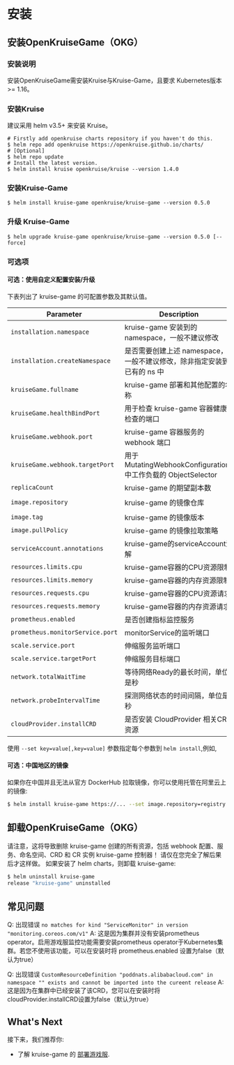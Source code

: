 # 安装

## 安装OpenKruiseGame（OKG）

### 安装说明

安装OpenKruiseGame需安装Kruise与Kruise-Game，且要求 Kubernetes版本 >= 1.16。

### 安装Kruise

建议采用 helm v3.5+ 来安装 Kruise。

```shell
# Firstly add openkruise charts repository if you haven't do this.
$ helm repo add openkruise https://openkruise.github.io/charts/
# [Optional]
$ helm repo update
# Install the latest version.
$ helm install kruise openkruise/kruise --version 1.4.0
```

### 安装Kruise-Game

```shell
$ helm install kruise-game openkruise/kruise-game --version 0.5.0
```

### 升级 Kruise-Game

```shell
$ helm upgrade kruise-game openkruise/kruise-game --version 0.5.0 [--force]
```

### 可选项

#### 可选：使用自定义配置安装/升级

下表列出了 kruise-game 的可配置参数及其默认值。

| Parameter                          | Description                                            | Default                          |
|------------------------------------|--------------------------------------------------------|----------------------------------|
| `installation.namespace`           | kruise-game 安装到的 namespace，一般不建议修改                     | `kruise-game-system`             |
| `installation.createNamespace`     | 是否需要创建上述 namespace，一般不建议修改，除非指定安装到已有的 ns 中             | `true`                           |
| `kruiseGame.fullname`              | kruise-game 部署和其他配置的名称                                 | `kruise-game-controller-manager` |
| `kruiseGame.healthBindPort`        | 用于检查 kruise-game 容器健康检查的端口                             | `8082`                           |
| `kruiseGame.webhook.port`          | kruise-game 容器服务的 webhook 端口                           | `443`                            |
| `kruiseGame.webhook.targetPort`    | 用于 MutatingWebhookConfigurations 中工作负载的 ObjectSelector | `9876`                           |
| `replicaCount`                     | kruise-game 的期望副本数                                     | `1`                              |
| `image.repository`                 | kruise-game 的镜像仓库                                      | `openkruise/kruise-game-manager` |
| `image.tag`                        | kruise-game 的镜像版本                                      | `v0.5.0`                         |
| `image.pullPolicy`                 | kruise-game 的镜像拉取策略                                    | `Always`                         |
| `serviceAccount.annotations`       | kruise-game的serviceAccount注解                           | ` `                              |
| `resources.limits.cpu`             | kruise-game容器的CPU资源限制                                  | `500m`                           |
| `resources.limits.memory`          | kruise-game容器的内存资源限制                                   | `1Gi`                            |
| `resources.requests.cpu`           | kruise-game容器的CPU资源请求                                  | `10m`                            |
| `resources.requests.memory`        | kruise-game容器的内存资源请求                                   | `64Mi`                           |
| `prometheus.enabled`               | 是否创建指标监控服务                                             | `true`                           |
| `prometheus.monitorService.port`   | monitorService的监听端口                                    | `8080`                           |
| `scale.service.port`               | 伸缩服务监听端口                                               | `6000`                           |
| `scale.service.targetPort`         | 伸缩服务目标端口                                               | `6000`                           |
| `network.totalWaitTime`            | 等待网络Ready的最长时间，单位是秒                                    | `60`                             |
| `network.probeIntervalTime`        | 探测网络状态的时间间隔，单位是秒                                       | `5`                              |
| `cloudProvider.installCRD`         | 是否安装 CloudProvider 相关CRD资源                             | `true`                           |

使用 `--set key=value[,key=value]` 参数指定每个参数到 `helm install`,例如,

#### 可选：中国地区的镜像

如果你在中国并且无法从官方 DockerHub 拉取镜像，你可以使用托管在阿里云上的镜像:

```bash
$ helm install kruise-game https://... --set image.repository=registry.cn-hangzhou.aliyuncs.com/acs/kruise-game-manager
```

## 卸载OpenKruiseGame（OKG）

请注意，这将导致删除 kruise-game 创建的所有资源，包括 webhook 配置、服务、命名空间、CRD 和 CR 实例 kruise-game 控制器！
请仅在您完全了解后果后才这样做。
如果安装了 helm charts，则卸载 kruise-game:

```bash
$ helm uninstall kruise-game
release "kruise-game" uninstalled
```

## 常见问题

Q: 出现错误 `no matches for kind "ServiceMonitor" in version "monitoring.coreos.com/v1"`
A: 这是因为集群并没有安装prometheus operator。启用游戏服监控功能需要安装prometheus operator于Kubernetes集群。若您不使用该功能，可以在安装时将 prometheus.enabled 设置为false（默认为true）

Q: 出现错误 `CustomResourceDefinition "poddnats.alibabacloud.com" in namespace "" exists and cannot be imported into the cureent release`
A: 这是因为在集群中已经安装了该CRD，您可以在安装时将cloudProvider.installCRD设置为false（默认为true）

## What's Next
接下来，我们推荐你:
- 了解 kruise-game 的 [部署游戏服](user-manuals/deploy-gameservers.md).